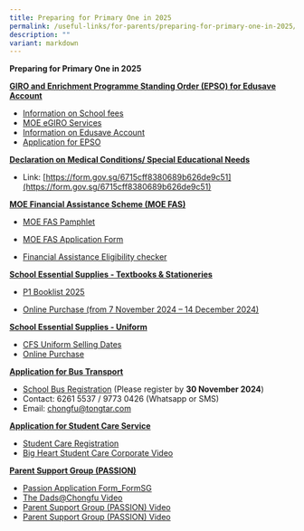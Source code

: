 ```yaml
---
title: Preparing for Primary One in 2025
permalink: /useful-links/for-parents/preparing-for-primary-one-in-2025/
description: ""
variant: markdown
---
```

**Preparing for Primary One in 2025**

<strong><u>GIRO and Enrichment Programme Standing Order (EPSO) for Edusave Account</u></strong>

*   [Information on School fees](https://www.moe.gov.sg/financial-matters/fees?toggle-id=giro)
*   [MOE eGIRO Services](https://www.moe.gov.sg/financial-matters/fees/egiro)
*   [Information on Edusave Account](https://www.moe.gov.sg/financial-matters/edusave-account/usage-of-edusave-funds?toggle-id=moe-funded-schools)
*   [Application for EPSO](https://form.gov.sg/5be24a1bb3f842000fdc4e59)

**<u>Declaration on Medical Conditions/ Special Educational Needs</u>**
*  Link: [https://form.gov.sg/6715cff8380689b626de9c51](https://form.gov.sg/6715cff8380689b626de9c51)


**<u>MOE Financial Assistance Scheme (MOE FAS)</u>**

* [MOE FAS Pamphlet](/files/MOE_FAS_Pamphlet.pdf)

* [MOE FAS Application Form](https://go.gov.sg/moe-efas)

* [Financial Assistance Eligibility checker ](https://www.moe.gov.sg/financial-matters/financial-assistance)



**<u>School Essential Supplies - Textbooks &amp; Stationeries</u>**

* [P1 Booklist 2025](/files/Booklist.pdf)

* [Online Purchase (from 7 November 2024 – 14 December 2024)](https://www.pacificbookstores.com/public/)

**<u>School Essential Supplies - Uniform</u>**
* [CFS Uniform Selling Dates](/files/Uniform_Sale_Dates.pdf)
* [Online Purchase](https://www.euniforms.com.sg/shop/product-category/primary-schools/cfps/)

**<u>Application for Bus Transport</u>**
*   [School Bus Registration](https://www.tongtar.com) (Please register by **30 November 2024**)
*   Contact: 6261 5537 / 9773 0426 (Whatsapp or SMS)
*   Email: chongfu@tongtar.com

**<u>Application for Student Care Service</u>**
*  [Student Care Registration](/files/Student_Care.pdf)
*  [Big Heart Student Care Corporate Video](https://youtu.be/SyIR_kgAnks)

**<u>Parent Support Group (PASSION)</u>**

*   [Passion Application Form_FormSG](https://go.gov.sg/rt226d)
*   [The Dads@Chongfu Video](http://shorturl.at/cwF14)
*   [Parent Support Group (PASSION) Video](https://tinyurl.com/y6rhd9vy)
*   [Parent Support Group (PASSION) Video](https://docs.google.com/presentation/d/e/2PACX-1vSJ1wFR1a6yzrldyqiRn2Ipe4Jrjimq5VGb4_NOrNOEd7xQCOqQoqCkM_u73mBVTQ9La7AzdGZADXhw/pub?start=true&amp;loop=true&amp;delayms=3000)